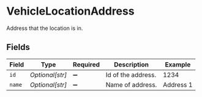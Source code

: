 # VehicleLocationAddress

Address that the location is in.


## Fields

| Field              | Type               | Required           | Description        | Example            |
| ------------------ | ------------------ | ------------------ | ------------------ | ------------------ |
| `id`               | *Optional[str]*    | :heavy_minus_sign: | Id of the address. | 1234               |
| `name`             | *Optional[str]*    | :heavy_minus_sign: | Name of address.   | Address 1          |